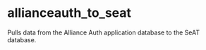 # allianceauth_to_seat
Pulls data from the Alliance Auth application database to the SeAT database.
